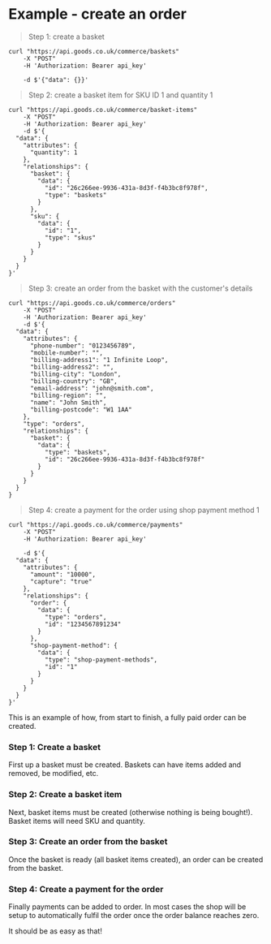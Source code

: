 # Example - create an order

> Step 1: create a basket

```shell
curl "https://api.goods.co.uk/commerce/baskets"
    -X "POST"
    -H 'Authorization: Bearer api_key'

    -d $'{"data": {}}'
```

> Step 2: create a basket item for SKU ID 1 and quantity 1

```shell
curl "https://api.goods.co.uk/commerce/basket-items"
    -X "POST"
    -H 'Authorization: Bearer api_key'
    -d $'{
  "data": {
    "attributes": {
      "quantity": 1
    },
    "relationships": {
      "basket": {
        "data": {
          "id": "26c266ee-9936-431a-8d3f-f4b3bc8f978f",
          "type": "baskets"
        }
      },
      "sku": {
        "data": {
          "id": "1",
          "type": "skus"
        }
      }
    }
  }
}'
```

> Step 3: create an order from the basket with the customer's details

```shell
curl "https://api.goods.co.uk/commerce/orders"
    -X "POST"
    -H 'Authorization: Bearer api_key'
    -d $'{
  "data": {
    "attributes": {
      "phone-number": "0123456789",
      "mobile-number": "",
      "billing-address1": "1 Infinite Loop",
      "billing-address2": "",
      "billing-city": "London",
      "billing-country": "GB",
      "email-address": "john@smith.com",
      "billing-region": "",
      "name": "John Smith",
      "billing-postcode": "W1 1AA"
    },
    "type": "orders",
    "relationships": {
      "basket": {
        "data": {
          "type": "baskets",
          "id": "26c266ee-9936-431a-8d3f-f4b3bc8f978f"
        }
      }
    }
  }
}
```

> Step 4: create a payment for the order using shop payment method 1

```shell
curl "https://api.goods.co.uk/commerce/payments"
    -X "POST"
    -H 'Authorization: Bearer api_key'

    -d $'{
  "data": {
    "attributes": {
      "amount": "10000",
      "capture": "true"
    },
    "relationships": {
      "order": {
        "data": {
          "type": "orders",
          "id": "1234567891234"
        }
      },
      "shop-payment-method": {
        "data": {
          "type": "shop-payment-methods",
          "id": "1"
        }
      }
    }
  }
}'
```

This is an example of how, from start to finish, a fully paid order can be created.

### Step 1: Create a basket

First up a basket must be created. Baskets can have items added and removed, be modified, etc.

### Step 2: Create a basket item

Next, basket items must be created (otherwise nothing is being bought!). Basket items will need SKU and quantity.

### Step 3: Create an order from the basket

Once the basket is ready (all basket items created), an order can be created from the basket.

### Step 4: Create a payment for the order

Finally payments can be added to order. In most cases the shop will be setup to automatically fulfil the order once the order balance reaches zero.

<aside class="success">
It should be as easy as that!
</aside>
